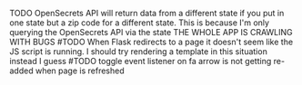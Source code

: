 TODO OpenSecrets API will return data from a different state if you put in one state but a zip code for a different state. This is because I'm only querying the OpenSecrets API via the state
THE WHOLE APP IS CRAWLING WITH BUGS
#TODO When Flask redirects to a page it doesn't seem like the JS script is running. I should try rendering a template in this situation instead I guess
#TODO toggle event listener on fa arrow is not getting re-added when page is refreshed

